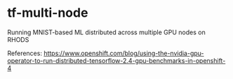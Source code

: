# tf-multi-node
Running MNIST-based ML distributed across multiple GPU nodes on RHODS


References: https://www.openshift.com/blog/using-the-nvidia-gpu-operator-to-run-distributed-tensorflow-2.4-gpu-benchmarks-in-openshift-4
